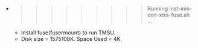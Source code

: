 * >>>>>>>>> Running inst-min-con-xtra-fuse.sh ...
  * Install fuse(fusermount) to run TMSU.
  * Disk size = 1575108K. Space Used = 4K.
